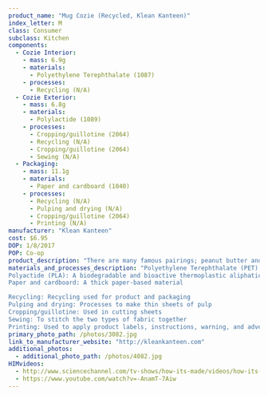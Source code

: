 ```yaml
---
product_name: "Mug Cozie (Recycled, Klean Kanteen)"
index_letter: M
class: Consumer
subclass: Kitchen
components:
  - Cozie Interior:
    - mass: 6.9g
    - materials:
      - Polyethylene Terephthalate (1087)
    - processes:
      - Recycling (N/A)
  - Cozie Exterior:
    - mass: 6.8g
    - materials:
      - Polylactide (1089)
    - processes:
      - Cropping/guillotine (2064)
      - Recycling (N/A)
      - Cropping/guillotine (2064)
      - Sewing (N/A)
  - Packaging:
    - mass: 11.1g
    - materials:
      - Paper and cardboard (1040)
    - processes:
      - Recycling (N/A)
      - Pulping and drying (N/A)
      - Cropping/guillotine (2064)
      - Printing (N/A)
manufacturer: "Klean Kanteen"
cost: $6.95
DOP: 1/8/2017
POP: Co-op
product_description: "There are many famous pairings; peanut butter and jelly, wine and cheese, shoes and socks... and now Steel Pints and ReFleece cozies. Each cozie is lovingly made by ReFleece using colorful, recycled fleece from Patagonia's Common Threads Initiative, and a durable, stiff backer made from recycled PET bottles. Slide one on and easily keep track of your pint. Clip on a carabiner and enjoy a little insulation. So long sweaty sidewalls!"
materials_and_processes_description: "Polyethylene Terephthalate (PET): A plastic resin and a form of polyester
Polyactide (PLA): A biodegradable and bioactive thermoplastic aliphatic polyester derived from renewable resources
Paper and cardboard: A thick paper-based material

Recycling: Recycling used for product and packaging
Pulping and drying: Processes to make thin sheets of pulp
Cropping/guillotine: Used in cutting sheets
Sewing: To stitch the two types of fabric together
Printing: Used to apply product labels, instructions, warning, and advertisements"
primary_photo_path: /photos/3082.jpg
link_to_manufacturer_website: "http://kleankanteen.com"
additional_photos:
  - additional_photo_path: /photos/4082.jpg
HIMvideos:
  - http://www.sciencechannel.com/tv-shows/how-its-made/videos/how-its-made-fleece/
  - https://www.youtube.com/watch?v=-AnamT-7Aiw
---
```


